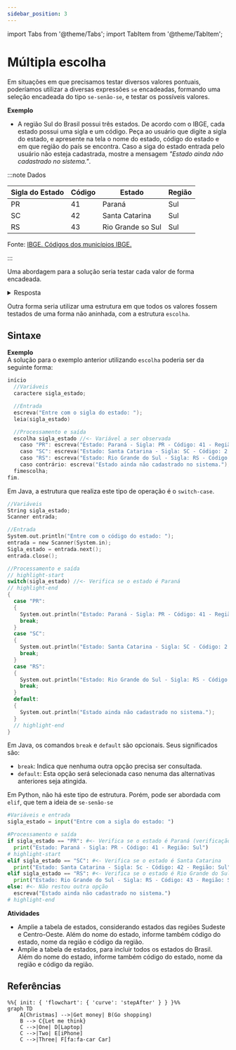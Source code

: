 ```yaml
---
sidebar_position: 3
---
```


import Tabs from '@theme/Tabs';
import TabItem from '@theme/TabItem';

# Múltipla escolha

Em situações em que precisamos testar diversos valores pontuais, poderíamos utilizar a diversas expressões `se` encadeadas, formando uma seleção encadeada do tipo `se-senão-se`, e testar os possíveis valores.

**Exemplo** 
- A região Sul do Brasil possui três estados. De acordo com o IBGE, cada estado possui uma sigla e um código. Peça ao usuário que digite a sigla do estado, e apresente na tela o nome do estado,  código do estado e em que região do país se encontra. Caso a siga do estado entrada pelo usuário não esteja cadastrada, mostre a mensagem *"Estado ainda não cadastrado no sistema."*.  

:::note Dados

|Sigla do Estado|Código|Estado            |Região|
|---------------|------|------------------|------|
|PR             |41    |Paraná            |Sul   |
|SC             |42    |Santa Catarina    |Sul   |
|RS             |43    |Rio Grande so Sul |Sul   |

Fonte: [IBGE. Códigos dos municípios IBGE.](https://www.ibge.gov.br/explica/codigos-dos-municipios.php)

:::



Uma abordagem para a solução seria testar cada valor de forma encadeada.

<details>
  <summary>Resposta</summary>
<Tabs groupId='language'>

  <TabItem value="portugol" label="Portugol">

  ```c
  //Variáveis
  caractere sigla_estado;

  //Entrada
  escreva("Entre com o sigla do estado: ");
  leia(sigla_estado)

  //Processamento e saída
  se (sigla_estado == "PR"): //<- Verifica se o estado é Paraná
  então
    início
      escreva("Estado: Paraná - Sigla: PR - Código: 41 - Região: Sul");
    fim;
  senão
    se (sigla_estado == "SC"): //<- Verifica se o estado é Santa Catarina
    então
      início
        escreva("Estado: Santa Catarina - Sigla: SC - Código: 2 - Região: Sul");
      fim;
    senão
      se (sigla_estado == "RS"): //<- Verifica se o estado é Paraná
      então
        início
          escreva("Estado: Rio Grande do Sul - Sigla: RS - Código: 43 - Região: Sul");
        fim;
      senão //<- Não restou outra opção
        início
          escreva("Estado ainda não cadastrado no sistema.")
        fim.
  fimse;
  fim.

//Saída
System.out.printf("O antecessor de %d é %d\n", valor, antecessor);
System.out.printf("O sucessor de %d é %d\n", valor, sucessor);
  ```

  </TabItem>
  
  <TabItem value="java" label="Java">

  ```c
  //Variáveis
  String sigla_estado;
  Scanner entrada;

  //Entrada
  System.out.println("Entre com o código do estado: ");
  entrada = new Scanner(System.in);
  sigla_estado = entrada.next();
  entrada.close();

  //Processamento e saída
  if (sigla_estado.equals("PR")) //<- Verifica se o estado é Paraná
  {
    System.out.println("Estado: Paraná - Sigla: PR - Código: 41 - Região: Sul");
  }
  else
  {
    if (sigla_estado.equals("SC")) //<- Verifica se o estado é Santa Catarina
    {
      System.out.println("Estado: Santa Catarina - Sigla: SC - Código: 2 - Região: Sul");
    }
    else
      if (sigla_estado.equals("RS")) //<- Verifica se o estado é Paraná
      {
        System.out.println("Estado: Rio Grande do Sul - Sigla: RS - Código: 43 - Região: Sul");
      }
      else //<- Não restou outra opção
      {
        System.out.println("Estado ainda não cadastrado no sistema.");
      }
  }
  ```

  </TabItem>
  <TabItem value="python" label="Python">

  ```python
  #Variáveis e entrada
  sigla_estado = input("Entre com a sigla do estado: ")

  #Processamento e saída
  if sigla_estado == "PR": #<- Verifica se o estado é Paraná
      print("Estado: Paraná - Sigla: PR - Código: 41 - Região: Sul")
  else:
    if sigla_estado == "SC": #<- Verifica se o estado é Santa Catarina
        print("Estado: Santa Catarina - Sigla: Sc - Código: 42 - Região: Sul")
    else:
      if sigla_estado == "RS": #<- Verifica se o estado é Rio Grande do Sul
          print("Estado: Rio Grande do Sul - Sigla: RS - Código: 43 - Região: Sul")
      else: #<- Não restou outra opção
          escreva("Estado ainda não cadastrado no sistema.")
  ```

  </TabItem>
</Tabs>

</details>

Outra forma seria utilizar uma estrutura em que todos os valores fossem testados de uma forma não aninhada, com a estrutura `escolha`.

## Sintaxe

**Exemplo**  
A solução para o exemplo anterior utilizando `escolha` poderia ser da seguinte forma:

<!-- <details>
  <summary>Resposta</summary> -->
<Tabs groupId='language'>

  <TabItem value="portugol" label="Portugol">

  ```c
  início
    //Variáveis
    caractere sigla_estado;

    //Entrada
    escreva("Entre com o sigla do estado: ");
    leia(sigla_estado)

    //Processamento e saída
    escolha sigla_estado //<- Variável a ser observada
      caso "PR": escreva("Estado: Paraná - Sigla: PR - Código: 41 - Região: Sul");
      caso "SC": escreva("Estado: Santa Catarina - Sigla: SC - Código: 2 - Região: Sul");
      caso "RS": escreva("Estado: Rio Grande do Sul - Sigla: RS - Código: 43 - Região: Sul");
      caso contrário: escreva("Estado ainda não cadastrado no sistema.");
    fimescolha;
  fim.
  ```

  </TabItem>
  
  <TabItem value="java" label="Java">

  Em Java, a estrutura que realiza este tipo de operação é o `switch-case`.

  ```c
  //Variáveis
  String sigla_estado;
  Scanner entrada;

  //Entrada
  System.out.println("Entre com o código do estado: ");
  entrada = new Scanner(System.in);
  Sigla_estado = entrada.next();
  entrada.close();

  //Processamento e saída
  // highlight-start
  switch(sigla_estado) //<- Verifica se o estado é Paraná
  // highlight-end
  {
    case "PR":
    {
      System.out.println("Estado: Paraná - Sigla: PR - Código: 41 - Região: Sul");
      break;
    }
    case "SC":
    {
      System.out.println("Estado: Santa Catarina - Sigla: SC - Código: 2 - Região: Sul");
      break;
    }
    case "RS":
    {
      System.out.println("Estado: Rio Grande do Sul - Sigla: RS - Código: 43 - Região: Sul");
      break;
    }
    default:
    {
      System.out.println("Estado ainda não cadastrado no sistema.");
    }
    // highlight-end
  }
  ```

  Em Java, os comandos `break` e `default` são opcionais. Seus significados são:  


  -  `break`: Indica que nenhuma outra opção precisa ser consultada.  
  -  `default`: Esta opção será selecionada caso nenuma das alternativas anteriores seja atingida.  


  </TabItem>
  <TabItem value="python" label="Python">

  Em Python, não há este tipo de estrutura. Porém, pode ser abordada com `elif`, que tem a ideia de `se-senão-se`

  ```python
  #Variáveis e entrada
  sigla_estado = input("Entre com a sigla do estado: ")

  #Processamento e saída
  if sigla_estado == "PR": #<- Verifica se o estado é Paraná (verificação inicial)
    print("Estado: Paraná - Sigla: PR - Código: 41 - Região: Sul")
  # highlight-start
  elif sigla_estado == "SC": #<- Verifica se o estado é Santa Catarina
    print("Estado: Santa Catarina - Sigla: Sc - Código: 42 - Região: Sul")
  elif sigla_estado == "RS": #<- Verifica se o estado é Rio Grande do Sul
    print("Estado: Rio Grande do Sul - Sigla: RS - Código: 43 - Região: Sul")
  else: #<- Não restou outra opção
    escreva("Estado ainda não cadastrado no sistema.")
  # highlight-end
  ```

  </TabItem>
</Tabs>

<!-- </details> -->



**Atividades**  
- Amplie a tabela de estados, considerando estados das regiões Sudeste e Centro-Oeste. Além do nome do estado, informe também código do estado, nome da região e código da região.
- Amplie a tabela de estados, para incluir todos os estados do Brasil. Além do nome do estado, informe também código do estado, nome da região e código da região.


## Referências

```mermaid
%%{ init: { 'flowchart': { 'curve': 'stepAfter' } } }%%
graph TD
    A[Christmas] -->|Get money| B(Go shopping)
    B --> C{Let me think}
    C -->|One| D[Laptop]
    C -->|Two| E[iPhone]
    C -->|Three| F[fa:fa-car Car]
```